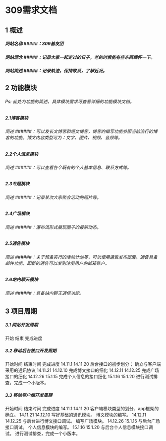 # 309需求文档 

## 1 概述
##### 网站名称 #####：309基友团
##### 网站理念 #####：记录大家一起走过的日子，老的时候能有些东西缅怀一下。
##### 网站简述 #####：记录轨迹，保持联系，了解近况。

## 2 功能模块
###### Ps: 此处为功能的简述，具体模块需求可查看详细的功能模块文档。
##### 2.1博客模块
###### 简述 ######：可以发长文博客和短文博客，博客的编写功能参照当前流行的博客的功能。博文内容类型可为：文字、图片、视频、音频等。

##### 2.2个人信息模块
###### 简述 ######：可以查看各个既有的个人基本信息、联系方式等。

##### 2.3专题模块
###### 简述 ######：记录某次大家聚会活动的照片等。

##### 2.4广场模块
###### 简述 ######：瀑布流形式展现圈子的最新动态。

##### 2.5通告模块
###### 简述 ######：关于预备实行的活动计划等，可以使用通告发布提醒。通告具备邮件功能，即新的通告可以发到注册用户的邮箱账户。

##### 2.6站内聊天模块
###### 简述 ######：具备站内聊天通信功能。

## 3 项目周期
##### 3.1 网站开发周期

开始	结束	完成进度

##### 3.2 移动后台接口开发周期

开始时间	结束时间	完成进度
14.11.1	14.11.20	后台接口的初步划分；
确立与客户端采用的通讯协议
14.11.21	14.12.10	完成博文接口的细化
14.12.11	14.12.25	完成广场接口的细化
14.12.26	15.1.15	完成个人信息的接口细化
15.1.16	15.1.20	进行测试排查，完成一个小版本。

##### 3.3 移动客户端开发周期

开始时间	结束时间	完成进度
14.11.1	14.11.20	客户端模块类型的划分、app框架的确立。
14.11.21	14.12.10	写好基础的通讯模块。
博文模块的编写。
14.12.11	14.12.25	与后台进行博文接口调试。
编写广场模块。
14.12.26	15.1.15	与后台广场接口调试。
个人信息模块的编写。
15.1.16	15.1.20	与后台个人信息模块接口调试。
进行测试排查，完成一个小版本。
